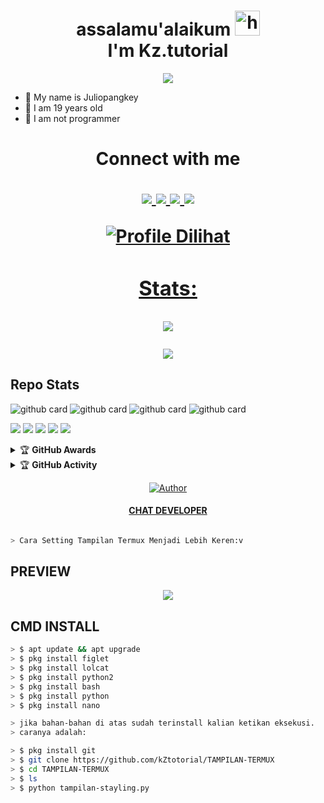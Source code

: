 <h1 align="center">assalamu'alaikum <img src="https://user-images.githubusercontent.com/1303154/88677602-1635ba80-d120-11ea-84d8-d263ba5fc3c0.gif" width="40px" alt="hi"><br>I'm Kz.tutorial </h1>
<p align="center">
  <img src="https://b.top4top.io/p_2310io7yo0.jpg" />
</p>


- 👼 My name is Juliopangkey
- 🍼 I am 19 years old 
- 🔭 I am not programmer

<h1 align="center"> Connect with me
<p align="center">
  <a href="https://api.whatsapp.com/send/?phone=628992176733&text=Assalamualaikum+Stah+Bolehkah+Kita+Berteman+?"><img src="https://img.shields.io/badge/WhatsApp-25D366?style=for-the-badge&logo=whatsapp&logoColor=white" />
  <a href="https://t.me/KZtutorial"><img src="https://img.shields.io/badge/telegram-25D366?style=for-the-badge&logo=telegram&logoColor=white" />
  <a href="https://github.com/KZtutorial"><img src="https://img.shields.io/badge/-GitHub-black?style=flat-square&logo=github" /> 
  <a href="https://youtube.com/channel/UCRaVHUXQGVAH7Gof7kixIoQ"><img src="https://img.shields.io/youtube/channel/subscribers/UCMnOhcDe_-8yE9jobx-JenA?style=social" /> <br>
</p>


![Profile Dilihat](https://komarev.com/ghpvc/?username=pinomodz&color=blue&style=flat-square&label=Profile+Dilihat)
### Stats:

<p align="center"><a href="https://github.com/PinoRecode"><img src="https://github-readme-stats.vercel.app/api?username=PinoRecode&show_icons=true&theme=radical"></a></p>
<p align="center"><a href="https://github.com/PinoRecode"><img src="https://github-readme-stats.vercel.app/api/top-langs/?username=PinoRecode&theme=radical&layout=compact"></a></p> 

## Repo Stats
![github card](https://github-readme-stats.vercel.app/api/pin/?username=PinoRecode&repo=ABOUT&theme=nightowl)
![github card](https://github-readme-stats.vercel.app/api/pin/?username=PinoRecode&repo=home-termux-pinomod&theme=nightowl)
![github card](https://github-readme-stats.vercel.app/api/pin/?username=PinoRecode&repo=Bot-Wa&theme=nightowl)
![github card](https://github-readme-stats.vercel.app/api/pin/?username=PinoRecode&repo=self&theme=nightowl)


<p>
    <img src="https://img.shields.io/badge/OS-Linux-blue?&logo=Linux" />
    <img src="https://img.shields.io/badge/OS-Windows-blue?&logo=Windows" />
    <img src="https://img.shields.io/badge/IDE-Xcode-blue?&logo=xcode" />
    <img src="https://img.shields.io/badge/Text%20Editor-Visual%20Studio%20Code-blue?&logo=visual%20studio%20code&logoColor=blue" />
    <img src="https://img.shields.io/badge/Sublime%20Text-gray?&logo=Sublime-Text" />
</p>
<details>
    <summary>&#127942 <b>GitHub Awards</b></summary><br/>

![Github Trophy](https://github-profile-trophy.vercel.app/?username=phaticusthiccy)

</details>

<details>
    <summary>&#127942 <b>GitHub Activity</b></summary><br/>

![Metrics](https://metrics.lecoq.io/PinoRecode?template=classic&repositories.forks=true&languages=1&languages.colors=github&languages.threshold=0%25&config.timezone=Asia%2FSemarang)

</details>

<p>

>
>
>
</div>
<p align="center">
  <a href="https://github.com/KZtutorial/"><img title="Author" src="https://img.shields.io/badge/Author-Kz.tutorial-red.svg?style=for-the-badge&logo=github" /></a>
  <h4 align="center">
  <a href="https://wa.me/628992176733"> CHAT DEVELOPER </a>
</h4>
</p>

```bash

> Cara Setting Tampilan Termux Menjadi Lebih Keren:v

```
## PREVIEW
<p align="center">
  <img src="https://k.top4top.io/p_231058c5h0.png" />
</p>
  
## CMD INSTALL 
```bash 
> $ apt update && apt upgrade
> $ pkg install figlet
> $ pkg install lolcat
> $ pkg install python2
> $ pkg install bash
> $ pkg install python
> $ pkg install nano

> jika bahan-bahan di atas sudah terinstall kalian ketikan eksekusi.
> caranya adalah:

> $ pkg install git
> $ git clone https://github.com/kZtotorial/TAMPILAN-TERMUX
> $ cd TAMPILAN-TERMUX
> $ ls
> $ python tampilan-stayling.py

```
